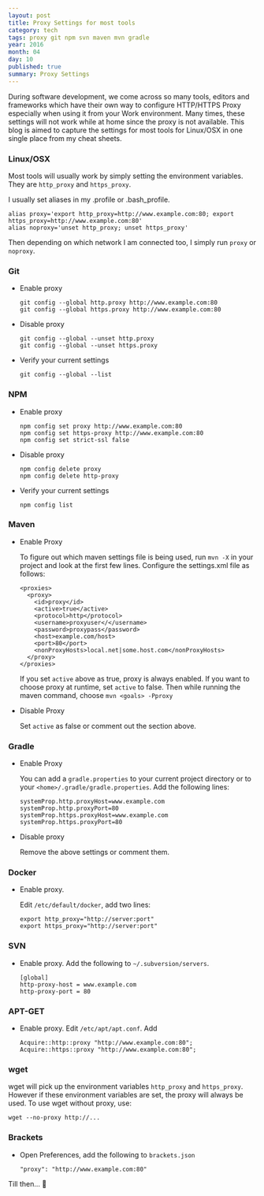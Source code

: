 ```yaml
---
layout: post
title: Proxy Settings for most tools
category: tech
tags: proxy git npm svn maven mvn gradle
year: 2016
month: 04
day: 10
published: true
summary: Proxy Settings
---
```


During software development, we come across so many tools, editors and frameworks which have their own way to configure HTTP/HTTPS Proxy
especially when using it from your Work environment. Many times, these settings will not work while at home since the proxy is not available.
This blog is aimed to capture the settings for most tools for Linux/OSX in one single place from my cheat sheets.

### Linux/OSX
Most tools will usually work by simply setting the environment variables. They are `http_proxy` and `https_proxy`.

I usually set aliases in my .profile or .bash_profile.

    alias proxy='export http_proxy=http://www.example.com:80; export https_proxy=http://www.example.com:80'
    alias noproxy='unset http_proxy; unset https_proxy'

Then depending on which network I am connected too, I simply run `proxy` or `noproxy`.

### Git

- Enable proxy

      git config --global http.proxy http://www.example.com:80
      git config --global https.proxy http://www.example.com:80

- Disable proxy

      git config --global --unset http.proxy
      git config --global --unset https.proxy

- Verify your current settings

      git config --global --list

### NPM

- Enable proxy

      npm config set proxy http://www.example.com:80
      npm config set https-proxy http://www.example.com:80
      npm config set strict-ssl false

- Disable proxy

      npm config delete proxy
      npm config delete http-proxy

- Verify your current settings

      npm config list


### Maven

- Enable Proxy

  To figure out which maven settings file is being used, run `mvn -X` in your project and look at the first few lines. Configure the settings.xml file as follows:

      <proxies>
        <proxy>
          <id>proxy</id>
          <active>true</active>
          <protocol>http</protocol>
          <username>proxyuser</</username>
          <password>proxypass</password>
          <host>example.com/host>
          <port>80</port>
          <nonProxyHosts>local.net|some.host.com</nonProxyHosts>
        </proxy>
      </proxies>

  If you set `active` above as true, proxy is always enabled.
If you want to choose proxy at runtime, set `active` to false. Then while running the maven command, choose `mvn <goals> -Pproxy`

- Disable Proxy

  Set `active` as false or comment out the section above.

### Gradle

- Enable Proxy

  You can add a `gradle.properties` to your current project directory or to your `<home>/.gradle/gradle.properties`.  Add the following lines:

      systemProp.http.proxyHost=www.example.com
      systemProp.http.proxyPort=80
      systemProp.https.proxyHost=www.example.com
      systemProp.https.proxyPort=80

- Disable proxy

  Remove the above settings or comment them.


### Docker

- Enable proxy.

  Edit `/etc/default/docker`, add two lines:

      export http_proxy="http://server:port"
      export https_proxy="http://server:port"


### SVN

- Enable proxy. Add the following to `~/.subversion/servers`.

      [global]
      http-proxy-host = www.example.com
      http-proxy-port = 80


### APT-GET
- Enable proxy. Edit `/etc/apt/apt.conf`. Add

      Acquire::http::proxy "http://www.example.com:80";
      Acquire::https::proxy "http://www.example.com:80";


### wget

wget will pick up the environment variables `http_proxy` and `https_proxy`. However if these environment variables are set, the proxy
will always be used. To use wget without proxy, use:

    wget --no-proxy http://...

### Brackets

- Open Preferences, add the following to `brackets.json`

      "proxy": "http://www.example.com:80"



Till then... :metal:
